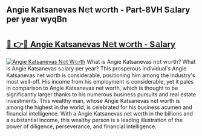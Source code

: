 ## Angie Katsanevas N𝚎t w𝚘rth - Part-8VH S𝚊lary per year wyqBn

# <h2><a href="http://gc1bkd.nevu.top/?p=Angie+Katsanevas">🔗 👉🔴 Angie Katsanevas N𝚎t w𝚘rth - S𝚊lary</a></h2>

[![Angie Katsanevas N𝚎t W𝚘rth](https://i.imgur.com/Oavwk0R.jpeg)](http://gc1bkd.nevu.top/?p=Angie+Katsanevas)
What is Angie Katsanevas n𝚎t w𝚘rth? What is Angie Katsanevas s𝚊lary per year?
This prosperous individual's Angie Katsanevas net worth is considerable, positioning him among the industry's most well-off. His income from his employment is considerable, yet it pales in comparison to Angie Katsanevas net worth, which is thought to be significantly larger thanks to his numerous business pursuits and real estate investments. This wealthy man, whose Angie Katsanevas net worth is among the highest in the world, is celebrated for his business acumen and financial intelligence. With a Angie Katsanevas net worth in the billions and a substantial income, this wealthy person is a leading illustration of the power of diligence, perseverance, and financial intelligence.
